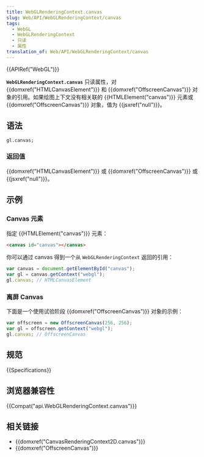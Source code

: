 ```yaml
---
title: WebGLRenderingContext.canvas
slug: Web/API/WebGLRenderingContext/canvas
tags:
  - WebGL
  - WebGLRenderingContext
  - 只读
  - 属性
translation_of: Web/API/WebGLRenderingContext/canvas
---
```

{{APIRef("WebGL")}}

**`WebGLRenderingContext.canvas`** 只读属性，对 {{domxref("HTMLCanvasElement")}} 和 {{domxref("OffscreenCanvas")}} 对象的引用。如果绘图上下文没有相关联的 {{HTMLElement("canvas")}} 元素或 {{domxref("OffscreenCanvas")}} 对象，值为 {{jsxref("null")}}。

## 语法

```plain
gl.canvas;
```

### 返回值

{{domxref("HTMLCanvasElement")}} 或 {{domxref("OffscreenCanvas")}} 或 {{jsxref("null")}}。

## 示例

### Canvas 元素

指定 {{HTMLElement("canvas")}} 元素：

```html
<canvas id="canvas"></canvas>
```

你可以通过 canvas 得到一个从 `WebGLRenderingContext` 返回的引用：

```js
var canvas = document.getElementById("canvas");
var gl = canvas.getContext("webgl");
gl.canvas; // HTMLCanvasElement
```

### 离屏 Canvas

下面是一个使用试验阶段 {{domxref("OffscreenCanvas")}} 对象的示例：

```js
var offscreen = new OffscreenCanvas(256, 256);
var gl = offscreen.getContext("webgl");
gl.canvas; // OffscreenCanvas
```

## 规范

{{Specifications}}

## 浏览器兼容性

{{Compat("api.WebGLRenderingContext.canvas")}}

## 相关链接

- {{domxref("CanvasRenderingContext2D.canvas")}}
- {{domxref("OffscreenCanvas")}}
